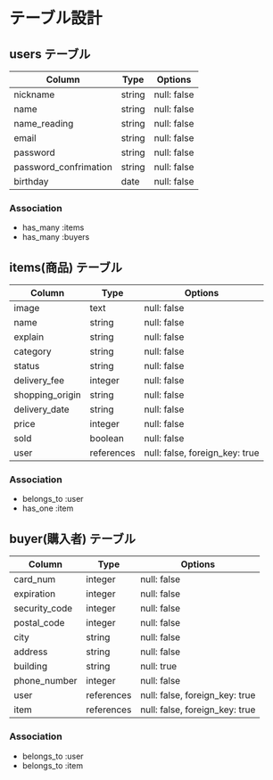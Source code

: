 
# テーブル設計

## users テーブル

| Column                    | Type   | Options     |
| ------------------------- | ------ | ----------- |
| nickname                  | string | null: false |
| name                      | string | null: false |
| name_reading              | string | null: false |
| email                     | string | null: false |
| password                  | string | null: false |
| password_confrimation     | string | null: false |
| birthday                  | date   | null: false |


### Association
- has_many :items
- has_many :buyers


## items(商品) テーブル

| Column           | Type      | Options                       |
| ---------------- | --------- | ----------------------------- |
| image            | text      | null: false                   |
| name             | string    | null: false                   |
| explain          | string    | null: false                   |
| category         | string    | null: false                   |
| status           | string    | null: false                   |
| delivery_fee     | integer   | null: false                   |
| shopping_origin  | string    | null: false                   |
| delivery_date    | string    | null: false                   |
| price            | integer   | null: false                   |
| sold             | boolean   | null: false                   |
| user             |references | null: false, foreign_key: true|


### Association
- belongs_to :user
- has_one :item


## buyer(購入者) テーブル

| Column           | Type      | Options                       |
| ---------------- | ----------| ----------------------------- |
| card_num         | integer   | null: false                   |
| expiration       | integer   | null: false                   |
| security_code    | integer   | null: false                   |
| postal_code      | integer   | null: false                   |
| city             | string    | null: false                   |
| address          | string    | null: false                   |
| building         | string    | null: true                    |
| phone_number     | integer   | null: false                   |
| user             |references | null: false, foreign_key: true|
| item             |references | null: false, foreign_key: true|


### Association

- belongs_to :user
- belongs_to :item

